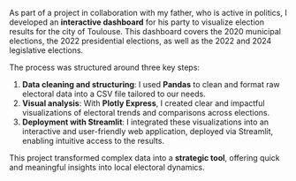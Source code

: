 As part of a project in collaboration with my father, who is active in politics, I developed an **interactive dashboard** for his party to visualize election results for the city of Toulouse. This dashboard covers the 2020 municipal elections, the 2022 presidential elections, as well as the 2022 and 2024 legislative elections.

The process was structured around three key steps:

1. **Data cleaning and structuring**: I used **Pandas** to clean and format raw electoral data into a CSV file tailored to our needs.
2. **Visual analysis**: With **Plotly Express**, I created clear and impactful visualizations of electoral trends and comparisons across elections.
3. **Deployment with Streamlit**: I integrated these visualizations into an interactive and user-friendly web application, deployed via Streamlit, enabling intuitive access to the results.


This project transformed complex data into a **strategic tool**, offering quick and meaningful insights into local electoral dynamics.